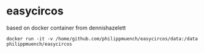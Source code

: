 # easycircos

based on docker container from dennishazelett 

```
docker run -it -v /home/github.com/philippmuench/easycircos/data:/data philippmuench/easycircos
```
